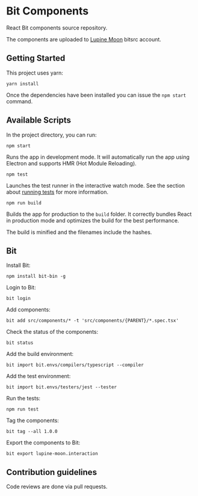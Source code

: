 # Bit Components

React Bit components source repository.

The components are uploaded to [Lupine Moon](https://bitsrc.io/lupine-moon) bitsrc account.

## Getting Started

This project uses yarn:

```
yarn install
```

Once the dependencies have been installed you can issue the `npm start` command.

## Available Scripts

In the project directory, you can run:

`npm start`

Runs the app in development mode.
It will automatically run the app using Electron and supports HMR (Hot Module Reloading).

`npm test`

Launches the test runner in the interactive watch mode.
See the section about [running tests](https://facebook.github.io/create-react-app/docs/running-tests) for more information.

`npm run build`

Builds the app for production to the `build` folder.
It correctly bundles React in production mode and optimizes the build for the best performance.

The build is minified and the filenames include the hashes.

## Bit

Install Bit:

```
npm install bit-bin -g
```

Login to Bit:

```
bit login
```

Add components:

```
bit add src/components/* -t 'src/components/{PARENT}/*.spec.tsx'
```

Check the status of the components:

```
bit status
```

Add the build environment:

```
bit import bit.envs/compilers/typescript --compiler
```

Add the test environment:

```
bit import bit.envs/testers/jest --tester
```

Run the tests:

```
npm run test
```

Tag the components:

```
bit tag --all 1.0.0
```

Export the components to Bit:

```
bit export lupine-moon.interaction
```

## Contribution guidelines

Code reviews are done via pull requests.
